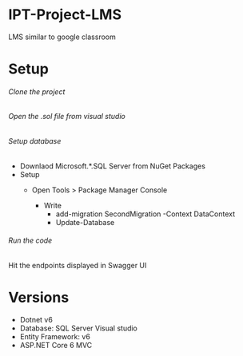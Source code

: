 # IPT-Project-LMS
LMS similar to google classroom

# Setup

###### Clone the project

###### Open the .sol file from visual studio


###### Setup database
- Downlaod Microsoft.*.SQL Server from NuGet Packages 
- Setup
  - Open Tools > Package Manager Console

    - Write
      - add-migration SecondMigration -Context DataContext
      - Update-Database



###### Run the code

Hit the endpoints displayed in Swagger UI



# Versions

- Dotnet v6
- Database: SQL Server Visual studio
- Entity Framework: v6
- ASP.NET Core 6 MVC


